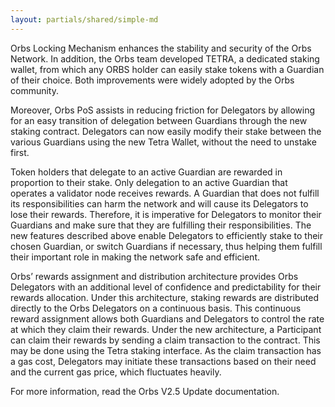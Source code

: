 ```yaml
---
layout: partials/shared/simple-md
---
```


Orbs ​Locking Mechanism​ enhances the stability and security of the Orbs Network. In addition, the Orbs team developed TETRA​, a dedicated staking wallet, from which any ORBS holder can easily stake tokens with a Guardian of their choice. Both improvements were widely adopted by the Orbs community.

Moreover, Orbs PoS assists in reducing friction for Delegators by allowing for an easy transition of delegation between Guardians through the new staking contract. Delegators can now easily modify their stake between the various Guardians using the new Tetra Wallet, without the need to unstake first.

Token holders that delegate to an active Guardian are rewarded in proportion to their stake. Only delegation to an active Guardian that operates a validator node receives rewards. A Guardian that does not fulfill its responsibilities can harm the network and will cause its Delegators to lose their rewards. Therefore, it is imperative for Delegators to monitor their Guardians and make sure that they are fulfilling their responsibilities. The new features described above enable Delegators to efficiently stake to their chosen Guardian, or switch Guardians if necessary, thus helping them fulfill their important role in making the network safe and efficient.

Orbs’ rewards assignment and distribution architecture provides Orbs Delegators with an additional level of confidence and predictability for their rewards allocation. Under this architecture, staking rewards are distributed directly to the Orbs Delegators on a continuous basis. This continuous reward assignment allows both Guardians and Delegators to control the rate at which they claim their rewards. Under the new architecture, a Participant can claim their rewards by sending a claim transaction to the contract. This may be done using the Tetra staking interface. As the claim transaction has a gas cost, Delegators may initiate these transactions based on their need and the current gas price, which fluctuates heavily.

For more information, read the ​Orbs V2.5 Update documentation.​
